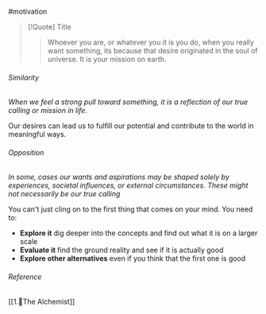 #motivation 


> [!Quote] Title
> > Whoever you are, or whatever you it is you do, when you really want something, its because that desire originated in the soul of universe. It is your mission on earth.

###### Similarity
*When we feel a strong pull toward something, it is a reflection of our true calling or mission in life.*

Our desires can lead us to fulfill our potential and contribute to the world in meaningful ways.

###### Opposition

*In some, cases our wants and aspirations may be shaped solely by experiences, societal influences, or external circumstances. These might not necessarily be our true calling*

You can't just cling on to the first thing that comes on your mind.
You need to:
- **Explore it**
        dig deeper into the concepts and find out what it is on a larger scale
- **Evaluate it**
		find the ground reality and see if it is actually good 
 - **Explore other alternatives** 
		 even if you think that the first one is good


###### Reference
[[1.📒The Alchemist]]
